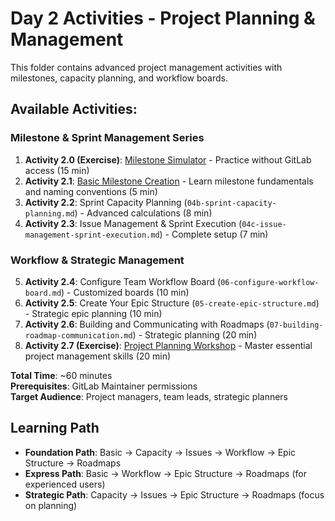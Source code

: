 # Day 2 Activities - Project Planning & Management

This folder contains advanced project management activities with milestones, capacity planning, and workflow boards.

## Available Activities:

### Milestone & Sprint Management Series
1. **Activity 2.0 (Exercise)**: [Milestone Simulator](/exercises/GitLabMilestoneSimulator) - Practice without GitLab access (15 min)
2. **Activity 2.1**: [Basic Milestone Creation](/activities/basic-milestone) - Learn milestone fundamentals and naming conventions (5 min)
3. **Activity 2.2**: Sprint Capacity Planning (`04b-sprint-capacity-planning.md`) - Advanced calculations (8 min)
4. **Activity 2.3**: Issue Management & Sprint Execution (`04c-issue-management-sprint-execution.md`) - Complete setup (7 min)

### Workflow & Strategic Management
5. **Activity 2.4**: Configure Team Workflow Board (`06-configure-workflow-board.md`) - Customized boards (10 min)
6. **Activity 2.5**: Create Your Epic Structure (`05-create-epic-structure.md`) - Strategic epic planning (10 min)
7. **Activity 2.6**: Building and Communicating with Roadmaps (`07-building-roadmap-communication.md`) - Strategic planning (20 min)
8. **Activity 2.7 (Exercise)**: [Project Planning Workshop](/exercises/ProjectPlanning) - Master essential project management skills (20 min)

**Total Time**: ~60 minutes  
**Prerequisites**: GitLab Maintainer permissions  
**Target Audience**: Project managers, team leads, strategic planners

## Learning Path
- **Foundation Path**: Basic → Capacity → Issues → Workflow → Epic Structure → Roadmaps
- **Express Path**: Basic → Workflow → Epic Structure → Roadmaps (for experienced users)
- **Strategic Path**: Capacity → Issues → Epic Structure → Roadmaps (focus on planning)
